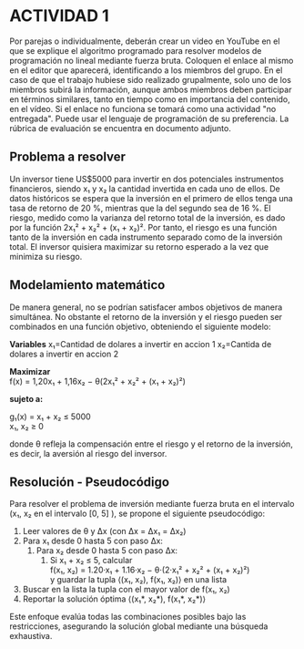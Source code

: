 
# ACTIVIDAD 1
Por parejas o individualmente, deberán crear un video en YouTube en el que se explique el algoritmo programado para resolver modelos de programación no lineal mediante fuerza bruta. Coloquen el enlace al mismo en el editor que aparecerá, identificando a los miembros del grupo. En el caso de que el trabajo hubiese sido realizado grupalmente, solo uno de los miembros subirá la información, aunque ambos miembros deben participar en términos similares, tanto en tiempo como en importancia del contenido, en el vídeo. Si el enlace no funciona se tomará como una actividad "no entregada". Puede usar el lenguaje de programación de su preferencia. La rúbrica de evaluación se encuentra en documento adjunto. 


## Problema a resolver

Un inversor tiene US$5000 para invertir en dos potenciales instrumentos financieros, siendo x₁ y x₂ la cantidad invertida en cada uno de ellos. De datos históricos se espera que la inversión en el primero de ellos tenga una tasa de retorno de 20 %, mientras que la del segundo sea de 16 %. El riesgo, medido como la varianza del retorno total de la inversión, es dado por la función 2x₁² + x₂² + (x₁ + x₂)². Por tanto, el riesgo es una función tanto de la inversión en cada instrumento separado como de la inversión total. El inversor quisiera maximizar su retorno esperado a la vez que minimiza su riesgo.





## Modelamiento matemático

De manera general, no se podrían satisfacer ambos objetivos de manera simultánea. No obstante el retorno de la inversión y el riesgo pueden ser combinados en una función objetivo, obteniendo el siguiente modelo:

**Variables**
x₁=Cantidad de dolares a invertir en accion 1
x₂=Cantida de dolares a invertir en accion 2 

**Maximizar**  
f(x) = 1,20x₁ + 1,16x₂ − θ(2x₁² + x₂² + (x₁ + x₂)²)

**sujeto a:**

g₁(x) = x₁ + x₂ ≤ 5000  
x₁, x₂ ≥ 0  

donde θ refleja la compensación entre el riesgo y el retorno de la inversión, es decir, la aversión al riesgo del inversor.

## Resolución - Pseudocódigo

Para resolver el problema de inversión mediante fuerza bruta en el intervalo (x₁, x₂ en el intervalo [0, 5] ), se propone el siguiente pseudocódigo:

1. Leer valores de θ y Δx (con Δx = Δx₁ = Δx₂)
2. Para x₁ desde 0 hasta 5 con paso Δx:
   1. Para x₂ desde 0 hasta 5 con paso Δx:
      1. Si x₁ + x₂ ≤ 5, calcular  
         f(x₁, x₂) = 1.20·x₁ + 1.16·x₂ − θ·(2·x₁² + x₂² + (x₁ + x₂)²)  
         y guardar la tupla ⟨(x₁, x₂), f(x₁, x₂)⟩ en una lista
3. Buscar en la lista la tupla con el mayor valor de f(x₁, x₂)
4. Reportar la solución óptima ⟨(x₁*, x₂*), f(x₁*, x₂*)⟩


Este enfoque evalúa todas las combinaciones posibles bajo las restricciones, asegurando la solución global mediante una búsqueda exhaustiva.



